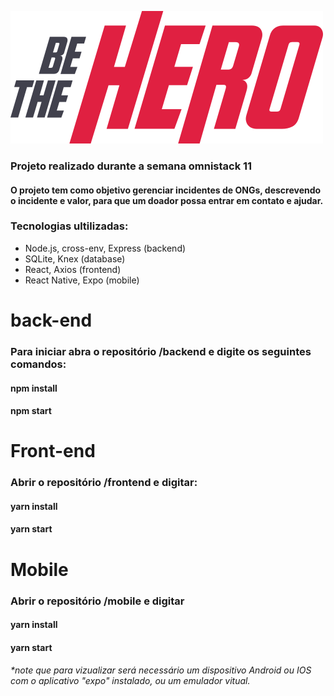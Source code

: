 ![](/frontend/src/assets/logo.svg) 
### Projeto realizado durante a semana omnistack 11
#### O projeto tem como objetivo gerenciar incidentes de ONGs, descrevendo o incidente e valor, para que um doador possa entrar em contato e ajudar.
### Tecnologias ultilizadas:
* Node.js, cross-env, Express (backend)
* SQLite, Knex (database)
* React, Axios (frontend)
* React Native, Expo (mobile)

# back-end 
### Para iniciar abra o repositório /backend e digite os seguintes comandos:
#### npm install
#### npm start

# Front-end
### Abrir o repositório /frontend e digitar:
#### yarn install
#### yarn start

# Mobile 
### Abrir o repositório /mobile e digitar
#### yarn install
#### yarn start
###### *note que para vizualizar será necessário um dispositivo Android ou IOS com o aplicativo "expo" instalado, ou um emulador vitual.

